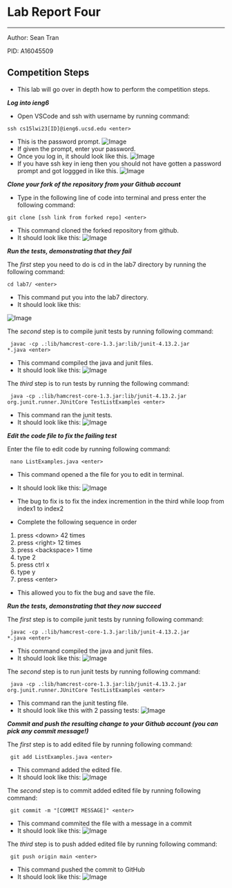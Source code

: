 # Lab Report Four 
---
Author: Sean Tran 

PID: A16045509

## Competition Steps
* This lab will go over in depth how to perform the competition steps.
 
***Log into ieng6***
* Open VSCode and ssh with username by running command:

<code>ssh cs15lwi23[ID]@ieng6.ucsd.edu &lt;enter&gt;</code>
* This is the password prompt.
![Image](bash.PNG)	
* If given the prompt, enter your password.
* Once you log in, it should look like this.
![Image](logIn.PNG)
* If you have ssh key in ieng then you should not have gotten a password prompt and got loggged in like this.
![Image](2.26.0.PNG)

***Clone your fork of the repository from your Github account***
* Type in the following line of code into terminal and press enter the following command:

<code>git clone [ssh link from forked repo] &lt;enter&gt;</code>

* This command cloned the forked repository from github.
* It should look like this:
![Image](2.26.1.PNG)

***Run the tests, demonstrating that they fail***

 The _first_ step you need to do is cd in the lab7 directory by running the following command:
 
<code>cd lab7/  &lt;enter&gt;</code>
 
* This command put you into the lab7 directory.
* It should look like this:
 
![Image](2.26.2.PNG)

The _second_ step is to compile junit tests by running following command:
 
<code> javac -cp .:lib/hamcrest-core-1.3.jar:lib/junit-4.13.2.jar *.java  &lt;enter&gt;</code>

* This command compiled the java and junit files.
* It should look like this:
![Image](2.26.3.PNG)

The _third_ step is to run tests by running the following command:
 
<code> java -cp .:lib/hamcrest-core-1.3.jar:lib/junit-4.13.2.jar org.junit.runner.JUnitCore TestListExamples  &lt;enter&gt;</code>

* This command ran the junit tests.
* It should look like this:
![Image](2.26.4.PNG)

***Edit the code file to fix the failing test***

Enter the file to edit code by running following command:
 
<code> nano ListExamples.java  &lt;enter&gt;</code>
 
* This command opened a the file for you to edit in terminal.
* It should look like this:
![Image](2.26.5.PNG)
 
* The bug to fix is to fix the index incremention in the third while loop from index1 to index2
* Complete the following sequence in order
1. press &lt;down&gt; 42 times
2. press &lt;right&gt; 12 times
3. press &lt;backspace&gt; 1 time
4. type 2
5. press ctrl x
6. type y
7. press &lt;enter&gt;

* This allowed you to fix the bug and save the file.
 
***Run the tests, demonstrating that they now succeed***

The _first_ step is to compile junit tests by running following command:
 
<code> javac -cp .:lib/hamcrest-core-1.3.jar:lib/junit-4.13.2.jar *.java  &lt;enter&gt;</code>

* This command compiled the java and junit files.
* It should look like this:
![Image](2.26.3.PNG)
 
The _second_ step is to run junit tests by running following command:
 
<code> java -cp .:lib/hamcrest-core-1.3.jar:lib/junit-4.13.2.jar org.junit.runner.JUnitCore TestListExamples  &lt;enter&gt;</code>

* This command ran the junit testing file.
* It should look like this with 2 passing tests:
![Image](2.26.6.PNG)

***Commit and push the resulting change to your Github account (you can pick any commit message!)***

The _first_ step is to add edited file by running following command:
 
<code> git add ListExamples.java  &lt;enter&gt;</code>
 
* This command added the edited file. 
* It should look like this:
 ![Image](2.26.7.PNG)
 
The _second_ step is to commit added edited file by running following command:
 
<code> git commit -m "[COMMIT MESSAGE]"  &lt;enter&gt;</code>
 
* This command commited the file with a message in a commit 
* It should look like this:
 ![Image](2.26.8.PNG)
 
The _third_ step is to push added edited file by running following command:
 
<code> git push origin main  &lt;enter&gt;</code>
 
* This command pushed the commit to GitHub
* It should look like this:
 ![Image](2.26.9.PNG)



